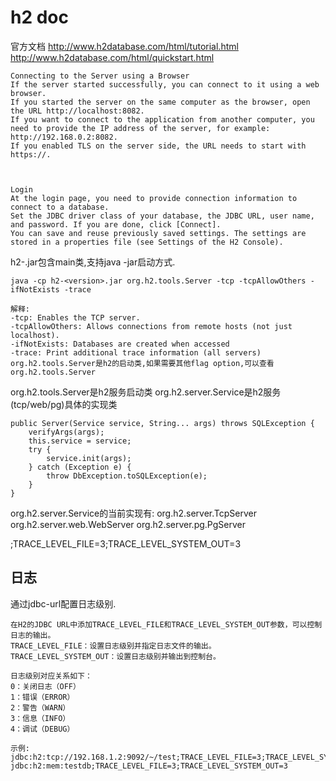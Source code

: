 # h2 doc

官方文档
http://www.h2database.com/html/tutorial.html
http://www.h2database.com/html/quickstart.html

```text
Connecting to the Server using a Browser
If the server started successfully, you can connect to it using a web browser. 
If you started the server on the same computer as the browser, open the URL http://localhost:8082. 
If you want to connect to the application from another computer, you need to provide the IP address of the server, for example: http://192.168.0.2:8082. 
If you enabled TLS on the server side, the URL needs to start with https://.



Login
At the login page, you need to provide connection information to connect to a database. 
Set the JDBC driver class of your database, the JDBC URL, user name, and password. If you are done, click [Connect].
You can save and reuse previously saved settings. The settings are stored in a properties file (see Settings of the H2 Console).
```

h2-<version>.jar包含main类,支持java -jar启动方式.
```text
java -cp h2-<version>.jar org.h2.tools.Server -tcp -tcpAllowOthers -ifNotExists -trace

解释:
-tcp: Enables the TCP server.
-tcpAllowOthers: Allows connections from remote hosts (not just localhost).
-ifNotExists: Databases are created when accessed
-trace: Print additional trace information (all servers)
org.h2.tools.Server是h2的启动类,如果需要其他flag option,可以查看org.h2.tools.Server
```


org.h2.tools.Server是h2服务启动类
org.h2.server.Service是h2服务(tcp/web/pg)具体的实现类
```text
public Server(Service service, String... args) throws SQLException {
    verifyArgs(args);
    this.service = service;
    try {
        service.init(args);
    } catch (Exception e) {
        throw DbException.toSQLException(e);
    }
}
```

org.h2.server.Service的当前实现有:
org.h2.server.TcpServer
org.h2.server.web.WebServer
org.h2.server.pg.PgServer


;TRACE_LEVEL_FILE=3;TRACE_LEVEL_SYSTEM_OUT=3

## 日志
通过jdbc-url配置日志级别.
```text
在H2的JDBC URL中添加TRACE_LEVEL_FILE和TRACE_LEVEL_SYSTEM_OUT参数，可以控制日志的输出。
TRACE_LEVEL_FILE：设置日志级别并指定日志文件的输出。
TRACE_LEVEL_SYSTEM_OUT：设置日志级别并输出到控制台。

日志级别对应关系如下：
0：关闭日志（OFF）
1：错误（ERROR）
2：警告（WARN）
3：信息（INFO）
4：调试（DEBUG）

示例:
jdbc:h2:tcp://192.168.1.2:9092/~/test;TRACE_LEVEL_FILE=3;TRACE_LEVEL_SYSTEM_OUT=3
jdbc:h2:mem:testdb;TRACE_LEVEL_FILE=3;TRACE_LEVEL_SYSTEM_OUT=3

```